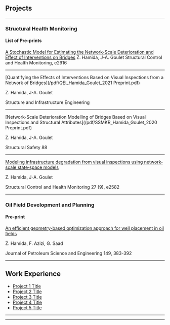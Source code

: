 ## Projects

---

### Structural Health Monitoring

#### List of Pre-prints

[A Stochastic Model for Estimating the Network-Scale Deterioration and Effect of Interventions on Bridges](/pdf/Hamida_Goulet_NSA_2022.pdf)
Z. Hamida, J-A. Goulet
Structural Control and Health Monitoring, e2916

---
[Quantifying the Effects of Interventions Based on Visual Inspections from a Network of Bridges](/pdf/QEI_Hamida_Goulet_2021 Preprint.pdf)

Z. Hamida, J-A. Goulet

Structure and Infrastructure Engineering

---
[Network-Scale Deterioration Modelling of Bridges Based on Visual Inspections and Structural Attributes](/pdf/SSMKR_Hamida_Goulet_2020 Preprint.pdf)

Z. Hamida, J-A. Goulet

Structural Safety 88

---
[Modeling infrastructure degradation from visual inspections using network‐scale state‐space models](/pdf/Hamida_Goulet_VI_SSM_2020.pdf)

Z. Hamida, J-A. Goulet

Structural Control and Health Monitoring 27 (9), e2582

---

### Oil Field Development and Planning

#### Pre-print

[An efficient geometry-based optimization approach for well placement in oil fields](/pdf/WPO_Hamida_et_al_2017.pdf)

Z. Hamida, F. Azizi, G. Saad

Journal of Petroleum Science and Engineering 149, 383-392

---

## Work Experience

- [Project 1 Title](http://example.com/)
- [Project 2 Title](http://example.com/)
- [Project 3 Title](http://example.com/)
- [Project 4 Title](http://example.com/)
- [Project 5 Title](http://example.com/)

---




---

